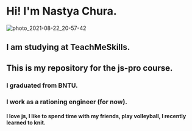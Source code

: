# Нi! I'm Nastya Chura.

![photo_2021-08-22_20-57-42](https://user-images.githubusercontent.com/60580806/130366088-3cb9cb9a-17fc-4727-886f-57539e0713a6.jpg)

## I am studying at TeachMeSkills.
## This is my repository for the js-pro course.

### I graduated from BNTU.
### I work as a rationing engineer (for now).

#### I love js, I like to spend time with my friends, play volleyball, I recently learned to knit.
